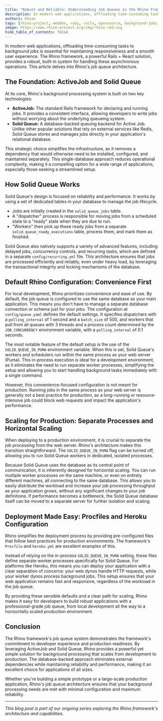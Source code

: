 ```yaml
---
title: "Robust and Reliable: Understanding Job Queues in the Rhino Framework"
description: In modern web applications, offloading time-consuming tasks to background jobs is essential for maintaining responsiveness and a smooth user experience. The Rhino framework provides a robust, built-in system for handling these asynchronous operations through ActiveJob and Solid Queue.
authors: Ehsan
tags: [rhino-project, webdev, ruby, rails, opensource, background-jobs, activejob, solid-queue]
image: https://www.rhino-project.org/img/rhino-red.svg
hide_table_of_contents: false
---
```


In modern web applications, offloading time-consuming tasks to background jobs is essential for maintaining responsiveness and a smooth user experience. The Rhino framework, a powerful Rails + React solution, provides a robust, built-in system for handling these asynchronous operations. This article delves into Rhino's job queue architecture.

<!-- truncate -->

## The Foundation: ActiveJob and Solid Queue

At its core, Rhino's background processing system is built on two key technologies:

-   **ActiveJob:** The standard Rails framework for declaring and running jobs. It provides a consistent interface, allowing developers to write jobs without worrying about the underlying queueing system.
-   **Solid Queue:** A database-backed queuing backend for Active Job. Unlike other popular solutions that rely on external services like Redis, Solid Queue stores and manages jobs directly in your application's relational database.

This strategic choice simplifies the infrastructure, as it removes a dependency that would otherwise need to be installed, configured, and maintained separately. This single-database approach reduces operational complexity, making it a compelling option for a wide range of applications, especially those seeking a streamlined setup.

## How Solid Queue Works

Solid Queue's design is focused on reliability and performance. It works by using a set of dedicated tables in your database to manage the job lifecycle.

-   Jobs are initially created in the `solid_queue_jobs` table.
-   A "dispatcher" process is responsible for moving jobs from a scheduled state to a "ready" state when they are due to run.
-   "Workers" then pick up these ready jobs from a separate `solid_queue_ready_executions` table, process them, and mark them as finished.

Solid Queue also natively supports a variety of advanced features, including delayed jobs, concurrency controls, and recurring tasks, which are defined in a separate `config/recurring.yml` file. This architecture ensures that jobs are processed efficiently and reliably, even under heavy load, by leveraging the transactional integrity and locking mechanisms of the database.

## Default Rhino Configuration: Convenience First

For local development, Rhino prioritizes convenience and ease of use. By default, the job queue is configured to use the same database as your main application. This means you don't have to manage a separate database connection or schema just for your jobs. The configuration at `config/queue.yaml` defines the default settings. It specifies dispatchers with a `polling_interval` of 1 second and a `batch_size` of 500, and workers that pull from all queues with 3 threads and a process count determined by the `JOB_CONCURRENCY` environment variable, with a `polling_interval` of 0.1 seconds.

The most notable feature of the default setup is the use of the `SOLID_QUEUE_IN_PUMA` environment variable. When this is set, Solid Queue's workers and schedulers run within the same process as your web server (Puma). This in-process execution is ideal for a development environment, as it eliminates the need to run separate worker processes, simplifying the setup and allowing you to start handling background tasks immediately with a single command.

However, this convenience-focused configuration is not meant for production. Running jobs in the same process as your web server is generally not a best practice for production, as a long-running or resource-intensive job could block web requests and impact the application's performance.

## Scaling for Production: Separate Processes and Horizontal Scaling

When deploying to a production environment, it is crucial to separate the job processing from the web server. Rhino's architecture makes this transition straightforward. The `SOLID_QUEUE_IN_PUMA` flag can be turned off, allowing you to run Solid Queue workers in dedicated, isolated processes.

Because Solid Queue uses the database as its central point of communication, it is inherently designed for horizontal scaling. You can run multiple worker processes on the same machine, or even on entirely different machines, all connecting to the same database. This allows you to easily distribute the workload and increase your job processing throughput as your application grows, without any significant changes to your job definitions. If performance becomes a bottleneck, the Solid Queue database itself can be moved to a separate server for further isolation and scaling.

## Deployment Made Easy: Procfiles and Heroku Configuration

Rhino simplifies the deployment process by providing pre-configured files that follow best practices for production environments. The framework's `Procfile` and `heroku.yml` are excellent examples of this.

Instead of relying on the in-process `SOLID_QUEUE_IN_PUMA` setting, these files define separate worker processes specifically for Solid Queue. For platforms like Heroku, this means you can deploy your application with a clear separation of concerns: your web dynos handle HTTP requests, while your worker dynos process background jobs. This setup ensures that your web application remains fast and responsive, regardless of the workload in the job queue.

By providing these sensible defaults and a clear path for scaling, Rhino makes it easy for developers to build robust applications with a professional-grade job queue, from local development all the way to a horizontally scaled production environment.

## Conclusion

The Rhino framework's job queue system demonstrates the framework's commitment to developer experience and production readiness. By leveraging ActiveJob and Solid Queue, Rhino provides a powerful yet simple solution for background processing that scales from development to production. The database-backed approach eliminates external dependencies while maintaining reliability and performance, making it an excellent choice for applications of all sizes.

Whether you're building a simple prototype or a large-scale production application, Rhino's job queue architecture ensures that your background processing needs are met with minimal configuration and maximum reliability.

---

_This blog post is part of our ongoing series exploring the Rhino framework's architecture and capabilities._

